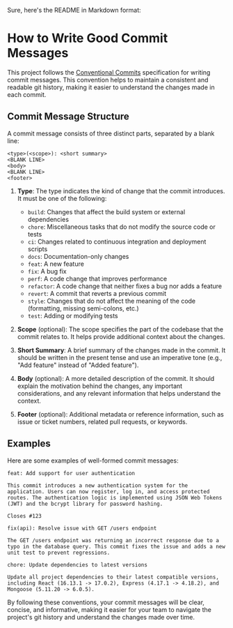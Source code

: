 Sure, here's the README in Markdown format:

# How to Write Good Commit Messages

This project follows the [Conventional Commits](https://www.conventionalcommits.org/) specification for writing commit messages. This convention helps to maintain a consistent and readable git history, making it easier to understand the changes made in each commit.

## Commit Message Structure

A commit message consists of three distinct parts, separated by a blank line:

```
<type>(<scope>): <short summary>
<BLANK LINE>
<body>
<BLANK LINE>
<footer>
```

1. **Type**: The type indicates the kind of change that the commit introduces. It must be one of the following:

    - `build`: Changes that affect the build system or external dependencies
    - `chore`: Miscellaneous tasks that do not modify the source code or tests
    - `ci`: Changes related to continuous integration and deployment scripts
    - `docs`: Documentation-only changes
    - `feat`: A new feature
    - `fix`: A bug fix
    - `perf`: A code change that improves performance
    - `refactor`: A code change that neither fixes a bug nor adds a feature
    - `revert`: A commit that reverts a previous commit
    - `style`: Changes that do not affect the meaning of the code (formatting, missing semi-colons, etc.)
    - `test`: Adding or modifying tests

2. **Scope** (optional): The scope specifies the part of the codebase that the commit relates to. It helps provide additional context about the changes.

3. **Short Summary**: A brief summary of the changes made in the commit. It should be written in the present tense and use an imperative tone (e.g., "Add feature" instead of "Added feature").

4. **Body** (optional): A more detailed description of the commit. It should explain the motivation behind the changes, any important considerations, and any relevant information that helps understand the context.

5. **Footer** (optional): Additional metadata or reference information, such as issue or ticket numbers, related pull requests, or keywords.

## Examples

Here are some examples of well-formed commit messages:

```
feat: Add support for user authentication

This commit introduces a new authentication system for the application. Users can now register, log in, and access protected routes. The authentication logic is implemented using JSON Web Tokens (JWT) and the bcrypt library for password hashing.

Closes #123
```

```
fix(api): Resolve issue with GET /users endpoint

The GET /users endpoint was returning an incorrect response due to a typo in the database query. This commit fixes the issue and adds a new unit test to prevent regressions.
```

```
chore: Update dependencies to latest versions

Update all project dependencies to their latest compatible versions, including React (16.13.1 -> 17.0.2), Express (4.17.1 -> 4.18.2), and Mongoose (5.11.20 -> 6.0.5).
```

By following these conventions, your commit messages will be clear, concise, and informative, making it easier for your team to navigate the project's git history and understand the changes made over time.
